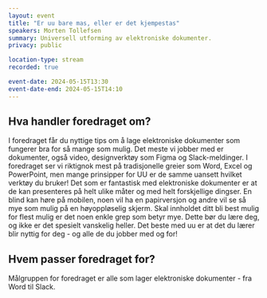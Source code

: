```yaml
---
layout: event
title: "Er uu bare mas, eller er det kjempestas"
speakers: Morten Tollefsen
summary: Universell utforming av elektroniske dokumenter.
privacy: public

location-type: stream
recorded: true

event-date: 2024-05-15T13:30
event-date-end: 2024-05-15T14:10
---
```

## Hva handler foredraget om?
I foredraget får du nyttige tips om å lage elektroniske dokumenter som fungerer bra for så mange som mulig. Det meste vi jobber med er dokumenter, også  video, designverktøy som Figma og Slack-meldinger. I foredraget ser vi riktignok mest på tradisjonelle greier som Word, Excel og PowerPoint, men mange prinsipper for UU er de samme uansett hvilket verktøy du bruker!
Det som er fantastisk med elektroniske dokumenter er at de kan presenteres på helt ulike måter og med helt forskjellige dingser. En blind kan høre på mobilen, noen vil ha en papirversjon og andre vil se så mye som mulig på en høyoppløselig skjerm. Skal innholdet ditt bli best mulig for flest mulig er det noen enkle grep som betyr mye. Dette bør du lære deg, og ikke er det spesielt vanskelig heller.
Det beste med uu er at det du lærer blir nyttig for deg - og alle de du jobber med og for!

## Hvem passer foredraget for?
Målgruppen for foredraget er alle som lager elektroniske dokumenter - fra Word til Slack.
